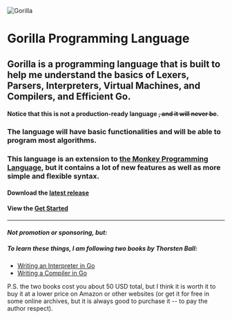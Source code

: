 ![Gorilla](https://i.imgur.com/lX7Vzr0.png)

# Gorilla Programming Language

## Gorilla is a programming language that is built to help me understand the basics of Lexers, Parsers, Interpreters, Virtual Machines, and Compilers, and Efficient Go.

#### Notice that this is not a production-ready language ~~, and it will never be~~.

### The language will have basic functionalities and will be able to program most algorithms.

### This language is an extension to [the Monkey Programming Language](https://monkeylang.org/), but it contains a lot of new features as well as more simple and flexible syntax.

#### Download the [latest release](https://github.com/SnowballSH/Gorilla/releases)

#### View the [Get Started](https://github.com/SnowballSH/Gorilla/blob/master/docs/start.md)

---

#### _Not promotion or sponsoring, but:_

##### To learn these things, I am following two books by Thorsten Ball:

- [Writing an Interpreter in Go](https://interpreterbook.com/)
- [Writing a Compiler in Go](https://compilerbook.com/)

P.S. the two books cost you about 50 USD total, but I think it is worth it to buy it at a lower price on
Amazon or other websites (or get it for free in some online archives, but it is always good to purchase it -- to pay the author respect).

